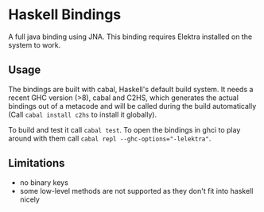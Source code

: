 # Haskell Bindings
A full java binding using JNA. This binding requires Elektra installed on
the system to work.

## Usage
The bindings are built with cabal, Haskell's default build system. It needs a recent GHC version (>8),
cabal and C2HS, which generates the actual bindings out of a metacode and will be called during the build
automatically (Call `cabal install c2hs` to install it globally).

To build and test it call `cabal test`.
To open the bindings in ghci to play around with them call `cabal repl --ghc-options="-lelektra"`. 

## Limitations

- no binary keys
- some low-level methods are not supported as they don't fit into haskell nicely
